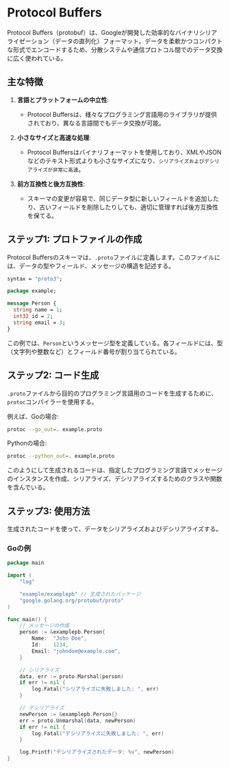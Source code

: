 # Protocol Buffers

Protocol Buffers（protobuf）は、Googleが開発した効率的なバイナリシリアライゼーション（データの直列化）フォーマット。データを柔軟かつコンパクトな形式でエンコードするため、分散システムや通信プロトコル間でのデータ交換に広く使われている。

## 主な特徴

1. **言語とプラットフォームの中立性**:
   - Protocol Buffersは、様々なプログラミング言語用のライブラリが提供されており、異なる言語間でもデータ交換が可能。

2. **小さなサイズと高速な処理**:
   - Protocol Buffersはバイナリフォーマットを使用しており、XMLやJSONなどのテキスト形式よりも小さなサイズになり、`シリアライズおよびデシリアライズが非常に高速`。

3. **前方互換性と後方互換性**:
   - スキーマの変更が容易で、同じデータ型に新しいフィールドを追加したり、古いフィールドを削除したりしても、適切に管理すれば後方互換性を保てる。

## ステップ1: プロトファイルの作成

Protocol Buffersのスキーマは、`.proto`ファイルに定義します。このファイルには、データの型やフィールド、メッセージの構造を記述する。

```proto
syntax = "proto3";

package example;

message Person {
  string name = 1;
  int32 id = 2;
  string email = 3;
}
```

この例では、`Person`というメッセージ型を定義している。各フィールドには、型（文字列や整数など）とフィールド番号が割り当てられている。

## ステップ2: コード生成

`.proto`ファイルから目的のプログラミング言語用のコードを生成するために、`protoc`コンパイラーを使用する。

例えば、Goの場合:

```sh
protoc --go_out=. example.proto
```

Pythonの場合:

```sh
protoc --python_out=. example.proto
```

このようにして生成されるコードは、指定したプログラミング言語でメッセージのインスタンスを作成、シリアライズ、デシリアライズするためのクラスや関数を含んでいる。

## ステップ3: 使用方法

生成されたコードを使って、データをシリアライズおよびデシリアライズする。

### Goの例

```go
package main

import (
    "log"

    "example/examplepb" // 生成されたパッケージ
    "google.golang.org/protobuf/proto"
)

func main() {
    // メッセージの作成
    person := &examplepb.Person{
        Name:  "John Doe",
        Id:    1234,
        Email: "johndoe@example.com",
    }

    // シリアライズ
    data, err := proto.Marshal(person)
    if err != nil {
        log.Fatal("シリアライズに失敗しました: ", err)
    }

    // デシリアライズ
    newPerson := &examplepb.Person{}
    err = proto.Unmarshal(data, newPerson)
    if err != nil {
        log.Fatal("デシリアライズに失敗しました: ", err)
    }

    log.Printf("デシリアライズされたデータ: %v", newPerson)
}
```
